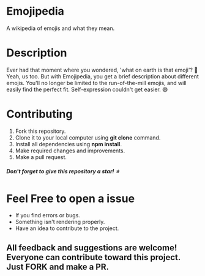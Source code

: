 # Emojipedia 

A wikipedia of emojis and what they mean.

# Description

Ever had that moment where you wondered, 'what on earth is that emoji'? 🤔 
Yeah, us too. But with Emojipedia, you get a brief description about different emojis. You'll no longer be limited to the run-of-the-mill emojis, and will easily find the perfect fit. Self-expression couldn't get easier. 😄

# Contributing

1. Fork this repository.
2. Clone it to your local computer using <strong>git clone</strong> command.
3. Install all dependencies using <strong>npm install</strong>.
4. Make required changes and improvements.
5. Make a pull request.

<h5>Don't forget to give this repository a star! ⭐</h5>

# Feel Free to open a issue

<ul>
  <li>If you find errors or bugs.</li>
  <li>Something isn't rendering properly.</li>
  <li>Have an idea to contribute to the project.</li>
</ul>
<h2>All feedback and suggestions are welcome! Everyone can contribute toward this project. Just <strong>FORK</strong> and make a <strong>PR</strong>.</h2>

